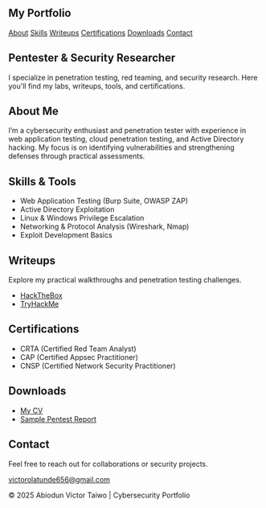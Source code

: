<!DOCTYPE html>
<html lang="en">
<head>
  <meta charset="UTF-8">
  <meta name="viewport" content="width=device-width, initial-scale=1.0">
  <title>Cybersecurity Portfolio</title>
  <meta name="description" content="Cybersecurity Portfolio - Pentester & Security Researcher">
  <link href="https://cdn.jsdelivr.net/npm/tailwindcss@2.2.19/dist/tailwind.min.css" rel="stylesheet">
</head>
<body class="bg-black text-gray-100 font-sans">
  <!-- Navigation -->
  <nav class="bg-black p-4 flex justify-between items-center shadow sticky top-0 z-50">
    <h1 class="text-xl font-bold text-green-400">My Portfolio</h1>
    <div>
      <a href="#about" class="mx-2 hover:text-green-400">About</a>
      <a href="#skills" class="mx-2 hover:text-green-400">Skills</a>
      <a href="#writeups" class="mx-2 hover:text-green-400">Writeups</a>
      <a href="#certifications" class="mx-2 hover:text-green-400">Certifications</a>
      <a href="#downloads" class="mx-2 hover:text-green-400">Downloads</a>
      <a href="#contact" class="mx-2 hover:text-green-400">Contact</a>
    </div>
  </nav>

  <!-- Hero Section -->
  <section class="text-center py-20 bg-black">
    <h2 class="text-4xl font-bold text-green-400 mb-4">Pentester & Security Researcher</h2>
    <p class="text-gray-300 max-w-2xl mx-auto leading-relaxed">
      I specialize in penetration testing, red teaming, and security research. Here you'll find my labs, writeups, tools, and certifications.
    </p>
  </section>

  <!-- About Section -->
  <section id="about" class="p-8 max-w-4xl mx-auto">
    <h2 class="text-2xl font-bold text-green-400 mb-4">About Me</h2>
    <p class="text-gray-300 leading-relaxed">
      I’m a cybersecurity enthusiast and penetration tester with experience in web application testing, cloud penetration testing, and Active Directory hacking. My focus is on identifying vulnerabilities and strengthening defenses through practical assessments.
    </p>
  </section>

  <!-- Skills Section -->
  <section id="skills" class="p-8 max-w-4xl mx-auto">
    <h2 class="text-2xl font-bold text-green-400 mb-4">Skills & Tools</h2>
    <ul class="list-disc ml-6 text-gray-300 leading-relaxed">
      <li>Web Application Testing (Burp Suite, OWASP ZAP)</li>
      <li>Active Directory Exploitation</li>
      <li>Linux & Windows Privilege Escalation</li>
      <li>Networking & Protocol Analysis (Wireshark, Nmap)</li>
      <li>Exploit Development Basics</li>
    </ul>
  </section>

  <!-- Writeups Section -->
  <section id="writeups" class="p-8 max-w-4xl mx-auto">
    <h2 class="text-2xl font-bold text-green-400 mb-4">Writeups</h2>
    <p class="mb-4 text-gray-300">Explore my practical walkthroughs and penetration testing challenges.</p>
    <ul class="list-disc ml-6 text-gray-300">
      <li><a href="htb/index.html" class="text-green-400 hover:underline">HackTheBox</a></li>
      <li><a href="thm/index.html" class="text-green-400 hover:underline">TryHackMe</a></li>
    </ul>
  </section>

  <!-- Certifications Section -->
  <section id="certifications" class="p-8 max-w-4xl mx-auto">
    <h2 class="text-2xl font-bold text-green-400 mb-4">Certifications</h2>
    <ul class="list-disc ml-6 text-gray-300 leading-relaxed">
      <li>CRTA (Certified Red Team Analyst)</li>
      <li>CAP (Certified Appsec Practitioner)</li>
      <li>CNSP (Certified Network Security Practitioner)</li>
    </ul>
  </section>

  <!-- Downloads Section -->
  <section id="downloads" class="p-8 max-w-4xl mx-auto">
    <h2 class="text-2xl font-bold text-green-400 mb-4">Downloads</h2>
    <ul class="list-disc ml-6 text-gray-300 leading-relaxed">
      <li><a href="cv.pdf" class="text-green-400 hover:underline">My CV</a></li>
      <li><a href="sample_pentest_report.pdf" class="text-green-400 hover:underline">Sample Pentest Report</a></li>
    </ul>
  </section>

  <!-- Contact Section -->
  <section id="contact" class="p-8 max-w-4xl mx-auto text-center">
    <h2 class="text-2xl font-bold text-green-400 mb-4">Contact</h2>
    <p class="text-gray-300">Feel free to reach out for collaborations or security projects.</p>
    <p class="mt-4">
      <a href="mailto:victorolatunde656@gmail.com" class="text-green-400 hover:underline">victorolatunde656@gmail.com</a>
    </p>
  </section>

  <!-- Footer -->
  <footer class="bg-gray-900 text-center p-4 mt-8 text-gray-500">
    © 2025 Abiodun Victor Taiwo | Cybersecurity Portfolio
  </footer>
</body>
</html>
